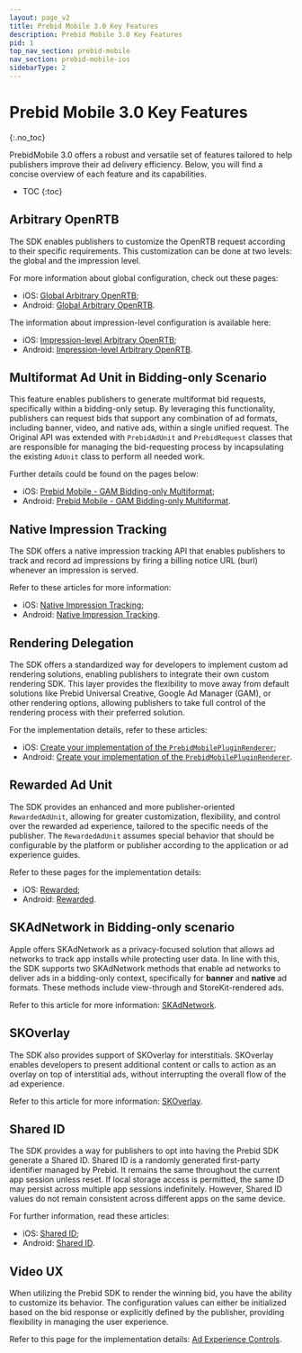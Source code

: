 ```yaml
---
layout: page_v2
title: Prebid Mobile 3.0 Key Features
description: Prebid Mobile 3.0 Key Features
pid: 1
top_nav_section: prebid-mobile
nav_section: prebid-mobile-ios
sidebarType: 2
---
```


# Prebid Mobile 3.0 Key Features
{:.no_toc}

PrebidMobile 3.0 offers a robust and versatile set of features tailored to help publishers improve their ad delivery efficiency. Below, you will find a concise overview of each feature and its capabilities.

- TOC
{:toc}

## Arbitrary OpenRTB

The SDK enables publishers to customize the OpenRTB request according to their specific requirements. This customization can be done at two levels: the global and the impression level.

For more information about global configuration, check out these pages: 

- iOS: [Global Arbitrary OpenRTB](/prebid-mobile/pbm-api/ios/pbm-targeting-ios.html#arbitrary-openrtb);
- Android: [Global Arbitrary OpenRTB](/prebid-mobile/pbm-api/android/pbm-targeting-android.html#arbitrary-openrtb).

The information about impression-level configuration is available here: 

- iOS: [Impression-level Arbitrary OpenRTB](/prebid-mobile/pbm-api/ios/ios-sdk-integration-gam-original-api.md#arbitrary-openrtb);
- Android: [Impression-level Arbitrary OpenRTB](/prebid-mobile/pbm-api/android/android-sdk-integration-gam-original-api.html#arbitrary-openrtb).

## Multiformat Ad Unit in Bidding-only Scenario

This feature enables publishers to generate multiformat bid requests, specifically within a bidding-only setup. By leveraging this functionality, publishers can request bids that support any combination of ad formats, including banner, video, and native ads, within a single unified request. The Original API was extended with `PrebidAdUnit` and `PrebidRequest` classes that are responsible for managing the bid-requesting process by incapsulating the existing `AdUnit` class to perform all needed work.

Further details could be found on the pages below:

- iOS: [Prebid Mobile - GAM Bidding-only Multiformat](/prebid-mobile/recipes/subrecipes/ios/gam-bidding-only-multiformat.html);
- Android: [Prebid Mobile - GAM Bidding-only Multiformat](/prebid-mobile/recipes/subrecipes/android/gam-bidding-only-multiformat.html). 

## Native Impression Tracking

The SDK offers a native impression tracking API that enables publishers to track and record ad impressions by firing a billing notice URL (burl) whenever an impression is served.

Refer to these articles for more information:

- iOS: [Native Impression Tracking](/prebid-mobile/pbm-api/ios/ios-sdk-integration-gam-original-api.html#native-impression-tracking);
- Android: [Native Impression Tracking](/prebid-mobile/pbm-api/android/android-sdk-integration-gam-original-api.html#native-impression-tracking). 

## Rendering Delegation

The SDK offers a standardized way for developers to implement custom ad rendering solutions, enabling publishers to integrate their own custom rendering SDK. This layer provides the flexibility to move away from default solutions like Prebid Universal Creative, Google Ad Manager (GAM), or other rendering options, allowing publishers to take full control of the rendering process with their preferred solution.

For the implementation details, refer to these articles:

- iOS: [Create your implementation of the `PrebidMobilePluginRenderer`](/prebid-mobile/pbm-api/ios/pbm-plugin-renderer.html#create-your-implementation-of-the-prebidmobilepluginrenderer);
- Android: [Create your implementation of the `PrebidMobilePluginRenderer`](/prebid-mobile/pbm-api/android/pbm-plugin-renderer.md#create-your-implementation-of-the-prebidmobilepluginrenderer). 

## Rewarded Ad Unit 

The SDK provides an enhanced and more publisher-oriented `RewardedAdUnit`, allowing for greater customization, flexibility, and control over the rewarded ad experience, tailored to the specific needs of the publisher. The `RewardedAdUnit` assumes special behavior that should be configurable by the platform or publisher according to the application or ad experience guides.

Refer to these pages for the implementation details:

- iOS: [Rewarded](/prebid-mobile/modules/rendering/ios-sdk-integration-pb.html);
- Android: [Rewarded](/prebid-mobile/modules/rendering/android-sdk-integration-pb.html). 

## SKAdNetwork in Bidding-only scenario

Apple offers SKAdNetwork as a privacy-focused solution that allows ad networks to track app installs while protecting user data. In line with this, the SDK supports two SKAdNetwork methods that enable ad networks to deliver ads in a bidding-only context, specifically for **banner** and **native** ad formats. These methods include view-through and StoreKit-rendered ads.

Refer to this article for more information: [SKAdNetwork](/prebid-mobile/pbm-api/ios/ios-sdk-integration-gam-original-api.html#skadnetwork).

## SKOverlay

The SDK also provides support of SKOverlay for interstitials. SKOverlay enables developers to present additional content or calls to action as an overlay on top of interstitial ads, without interrupting the overall flow of the ad experience.

Refer to this article for more information: [SKOverlay](/prebid-mobile/pbm-api/ios/ios-sdk-integration-gam-original-api.html#skoverlay).

## Shared ID

The SDK provides a way for publishers to opt into having the Prebid SDK generate a Shared ID. Shared ID is a randomly generated first-party identifier managed by Prebid. It remains the same throughout the current app session unless reset. If local storage access is permitted, the same ID may persist across multiple app sessions indefinitely. However, Shared ID values do not remain consistent across different apps on the same device.

For further information, read these articles:

- iOS: [Shared ID](/prebid-mobile/pbm-api/ios/pbm-targeting-ios.html#shared-id);
- Android: [Shared ID](/prebid-mobile/pbm-api/android/pbm-targeting-android.html#shared-id). 

## Video UX

When utilizing the Prebid SDK to render the winning bid, you have the ability to customize its behavior. The configuration values can either be initialized based on the bid response or explicitly defined by the publisher, providing flexibility in managing the user experience.

Refer to this page for the implementation details: [Ad Experience Controls](/prebid-mobile/modules/rendering/combined-ad-experience-controls.html#ad-experience-controls).
